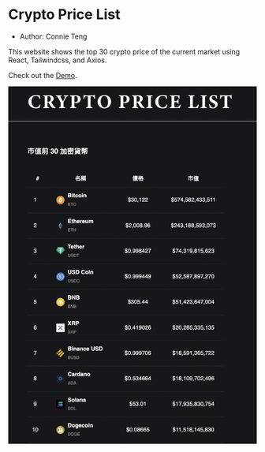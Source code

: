 # Crypto Price List

- Author: Connie Teng

This website shows the top 30 crypto price of the current market using React, Tailwindcss, and Axios.

Check out the [Demo](https://crypto-price-list.netlify.app/).

![](src/assects/demo.png)
